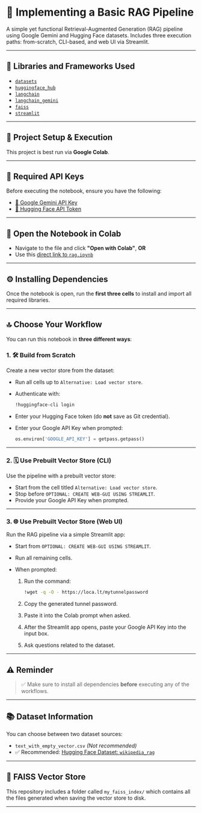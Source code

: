 # 🧠 Implementing a Basic RAG Pipeline

A simple yet functional Retrieval-Augmented Generation (RAG) pipeline using Google Gemini and Hugging Face datasets. Includes three execution paths: from-scratch, CLI-based, and web UI via Streamlit.

---

## 📆 Libraries and Frameworks Used

* [`datasets`](https://huggingface.co/docs/datasets)
* [`huggingface_hub`](https://huggingface.co/docs/huggingface_hub)
* [`langchain`](https://python.langchain.com/)
* [`langchain_gemini`](https://github.com/langchain-ai/langchain)
* [`faiss`](https://github.com/facebookresearch/faiss)
* [`streamlit`](https://streamlit.io/)

---

## 🚀 Project Setup & Execution

This project is best run via **Google Colab**.

---

## 🔐 Required API Keys

Before executing the notebook, ensure you have the following:

* [🔑 Google Gemini API Key](https://aistudio.google.com/app/apikey?hl=ru)
* [🔑 Hugging Face API Token](https://huggingface.co/settings/tokens)

---

## 📂 Open the Notebook in Colab

* Navigate to the file and click **"Open with Colab"**,
  **OR**
* Use this [direct link to `rag.ipynb`](https://colab.research.google.com/github/mikolaura/impleting_basic_rag_pipeline/blob/main/rag.ipynb)

---

## ⚙️ Installing Dependencies

Once the notebook is open, run the **first three cells** to install and import all required libraries.

---

## 🔝 Choose Your Workflow

You can run this notebook in **three different ways**:

### 1. 🛠️ Build from Scratch

Create a new vector store from the dataset:

* Run all cells up to `Alternative: Load vector store`.
* Authenticate with:

  ```bash
  !huggingface-cli login
  ```
* Enter your Hugging Face token (do **not** save as Git credential).
* Enter your Google API Key when prompted:

  ```python
  os.environ['GOOGLE_API_KEY'] = getpass.getpass()
  ```

---

### 2. 🗓️ Use Prebuilt Vector Store (CLI)

Use the pipeline with a prebuilt vector store:

* Start from the cell titled `Alternative: Load vector store`.
* Stop before `OPTIONAL: CREATE WEB-GUI USING STREAMLIT`.
* Provide your Google API Key when prompted.

---

### 3. 🌐 Use Prebuilt Vector Store (Web UI)

Run the RAG pipeline via a simple Streamlit app:

* Start from `OPTIONAL: CREATE WEB-GUI USING STREAMLIT`.
* Run all remaining cells.
* When prompted:

  1. Run the command:

     ```bash
     !wget -q -O - https://loca.lt/mytunnelpassword
     ```
  2. Copy the generated tunnel password.
  3. Paste it into the Colab prompt when asked.
  4. After the Streamlit app opens, paste your Google API Key into the input box.
  5. Ask questions related to the dataset.

---

## ⚠️ Reminder

> ✅ Make sure to install all dependencies **before** executing any of the workflows.

---

## 📚 Dataset Information

You can choose between two dataset sources:

* `text_with_empty_vector.csv` *(Not recommended)*
* ✅ Recommended: [Hugging Face Dataset: `wikipedia_rag`](https://huggingface.co/datasets/uran050311/wikipedia_rag)

---

## 🧠 FAISS Vector Store

This repository includes a folder called `my_faiss_index/` which contains all the files generated when saving the vector store to disk.

---
